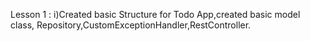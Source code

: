 Lesson 1 : i)Created basic Structure for Todo App,created basic model class, Repository,CustomExceptionHandler,RestController.